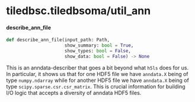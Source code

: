 <a id="tiledbsc.tiledbsoma/util_ann"></a>

# tiledbsc.tiledbsoma/util\_ann

<a id="tiledbsc.tiledbsoma/util_ann.describe_ann_file"></a>

#### describe\_ann\_file

```python
def describe_ann_file(input_path: Path,
                      show_summary: bool = True,
                      show_types: bool = False,
                      show_data: bool = False) -> None
```

This is an anndata-describer that goes a bit beyond what `h5ls` does for us.
In particular, it shows us that for one HDF5 file we have `anndata.X` being of type `numpy.ndarray`
while for another HDF5 file we have `anndata.X` being of type `scipy.sparse.csr.csr_matrix`.  This is
crucial information for building I/O logic that accepts a diversity of anndata HDF5 files.

